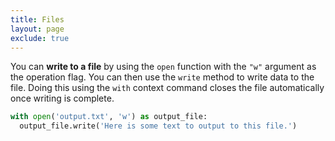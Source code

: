 ```yaml
---
title: Files
layout: page
exclude: true
---
```


You can **write to a file** by using the `open` function with the `"w"` argument as the operation flag. You can then use the `write` method to write data to the file. Doing this using the `with` context command closes the file automatically once writing is complete.
```python
with open('output.txt', 'w') as output_file:
  output_file.write('Here is some text to output to this file.')
```


<!--stackedit_data:
eyJoaXN0b3J5IjpbMTY3OTIxMTQyNV19
-->
